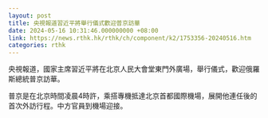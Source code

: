 ```yaml
---
layout: post
title: 央視報道習近平將舉行儀式歡迎普京訪華
date: 2024-05-16 10:31:46.000000000 +08:00
link: https://news.rthk.hk/rthk/ch/component/k2/1753356-20240516.htm
categories: rthk
---
```


央視報道，國家主席習近平將在北京人民大會堂東門外廣場，舉行儀式，歡迎俄羅斯總統普京訪華。

普京是在北京時間凌晨4時許，乘搭專機抵達北京首都國際機場，展開他連任後的首次外訪行程。中方官員到機場迎接。
